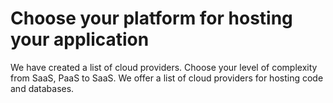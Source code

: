 # Choose your platform for hosting your application 

We have created a list of cloud providers. 
Choose your level of complexity from SaaS, PaaS to SaaS. 
We offer a list of cloud providers for hosting code and databases. 


